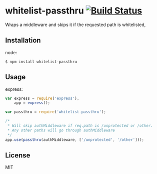 # whitelist-passthru [![Build Status](https://travis-ci.org/dieb/whitelist-passthru.svg?branch=master)](https://travis-ci.org/dieb/whitelist-passthru)

Wraps a middleware and skips it if the requested path is whitelisted,

## Installation

node:

```
$ npm install whitelist-passthru
```

## Usage

express:

```js
var express = require('express'),
    app = express();

var passthru = require('whitelist-passthru');

/*
 * Will skip authMiddleware if req.path is /unprotected or /other.
 * Any other paths will go through authMiddleware
 */
app.use(passthru(authMiddleware, ['/unprotected', '/other']));
```

## License

  MIT
